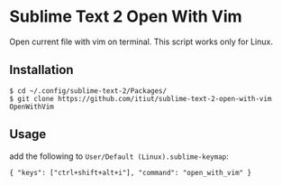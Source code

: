 Sublime Text 2 Open With Vim
============================
Open current file with vim on terminal.
This script works only for Linux.

Installation
------------

    $ cd ~/.config/sublime-text-2/Packages/
    $ git clone https://github.com/itiut/sublime-text-2-open-with-vim OpenWithVim


Usage
-----

add the following to `User/Default (Linux).sublime-keymap`:

    { "keys": ["ctrl+shift+alt+i"], "command": "open_with_vim" }
